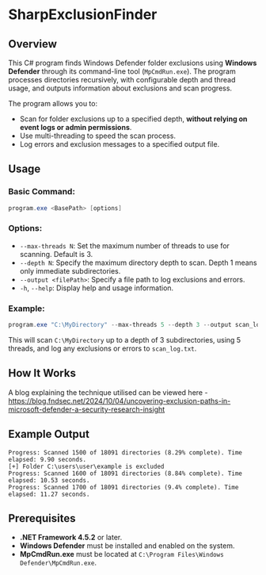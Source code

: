 # SharpExclusionFinder

## Overview

This C# program finds Windows Defender folder exclusions using **Windows Defender** through its command-line tool (`MpCmdRun.exe`). The program processes directories recursively, with configurable depth and thread usage, and outputs information about exclusions and scan progress.

The program allows you to:
- Scan for folder exclusions up to a specified depth, **without relying on event logs or admin permissions**.
- Use multi-threading to speed the scan process.
- Log errors and exclusion messages to a specified output file.

## Usage

### Basic Command:
```powershell
program.exe <BasePath> [options]
```

### Options:
- `--max-threads N`: Set the maximum number of threads to use for scanning. Default is 3.
- `--depth N`: Specify the maximum directory depth to scan. Depth 1 means only immediate subdirectories.
- `--output <filePath>`: Specify a file path to log exclusions and errors.
- `-h`, `--help`: Display help and usage information.

### Example:
```powershell
program.exe "C:\MyDirectory" --max-threads 5 --depth 3 --output scan_log.txt
```
This will scan `C:\MyDirectory` up to a depth of 3 subdirectories, using 5 threads, and log any exclusions or errors to `scan_log.txt`.

## How It Works

A blog explaining the technique utilised can be viewed here - https://blog.fndsec.net/2024/10/04/uncovering-exclusion-paths-in-microsoft-defender-a-security-research-insight

## Example Output
```
Progress: Scanned 1500 of 18091 directories (8.29% complete). Time elapsed: 9.90 seconds.
[+] Folder C:\users\user\example is excluded
Progress: Scanned 1600 of 18091 directories (8.84% complete). Time elapsed: 10.53 seconds.
Progress: Scanned 1700 of 18091 directories (9.4% complete). Time elapsed: 11.27 seconds.
```

## Prerequisites

- **.NET Framework 4.5.2** or later.
- **Windows Defender** must be installed and enabled on the system.
- **MpCmdRun.exe** must be located at `C:\Program Files\Windows Defender\MpCmdRun.exe`.
